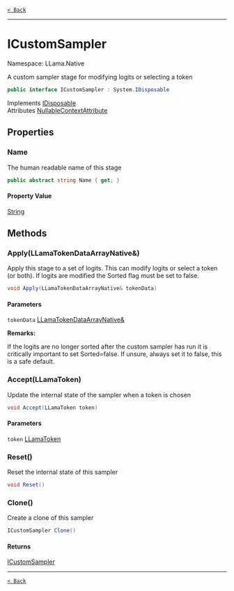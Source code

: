 [`< Back`](./)

---

# ICustomSampler

Namespace: LLama.Native

A custom sampler stage for modifying logits or selecting a token

```csharp
public interface ICustomSampler : System.IDisposable
```

Implements [IDisposable](https://docs.microsoft.com/en-us/dotnet/api/system.idisposable)<br>
Attributes [NullableContextAttribute](https://docs.microsoft.com/en-us/dotnet/api/system.runtime.compilerservices.nullablecontextattribute)

## Properties

### **Name**

The human readable name of this stage

```csharp
public abstract string Name { get; }
```

#### Property Value

[String](https://docs.microsoft.com/en-us/dotnet/api/system.string)<br>

## Methods

### **Apply(LLamaTokenDataArrayNative&)**

Apply this stage to a set of logits.
 This can modify logits or select a token (or both).
 If logits are modified the Sorted flag must be set to false.

```csharp
void Apply(LLamaTokenDataArrayNative& tokenData)
```

#### Parameters

`tokenData` [LLamaTokenDataArrayNative&](./llama.native.llamatokendataarraynative&.md)<br>

**Remarks:**

If the logits are no longer sorted after the custom sampler has run it is critically important to
 set Sorted=false. If unsure, always set it to false, this is a safe default.

### **Accept(LLamaToken)**

Update the internal state of the sampler when a token is chosen

```csharp
void Accept(LLamaToken token)
```

#### Parameters

`token` [LLamaToken](./llama.native.llamatoken.md)<br>

### **Reset()**

Reset the internal state of this sampler

```csharp
void Reset()
```

### **Clone()**

Create a clone of this sampler

```csharp
ICustomSampler Clone()
```

#### Returns

[ICustomSampler](./llama.native.icustomsampler.md)<br>

---

[`< Back`](./)
